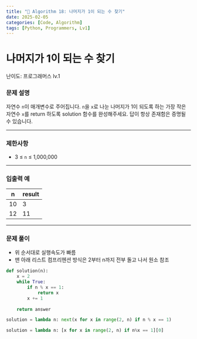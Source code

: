 ```yaml
---
title: "🧠 Algorithm 18: 나머지가 1이 되는 수 찾기"
date: 2025-02-05
categories: [Code, Algorithm]
tags: [Python, Programmers, Lv1]
---
```


# 나머지가 1이 되는 수 찾기

난이도: 프로그래머스 lv.1

### **문제 설명**

자연수 `n`이 매개변수로 주어집니다. `n`을 `x`로 나눈 나머지가 1이 되도록 하는 가장 작은 자연수 `x`를 return 하도록 solution 함수를 완성해주세요. 답이 항상 존재함은 증명될 수 있습니다.

---

### 제한사항

- 3 ≤ `n` ≤ 1,000,000

---

### 입출력 예

| n | result |
| --- | --- |
| 10 | 3 |
| 12 | 11 |

---

### 문제 풀이

- 위 순서대로 실행속도가 빠름
- 맨 아래 리스트 컴프리헨션 방식은 2부터 n까지 전부 돌고 나서 원소 참조

```python
def solution(n):
    x = 2
    while True:
        if n % x == 1:
            return x
        x += 1
        
    return answer
```

```python
solution = lambda n: next(x for x in range(2, n) if n % x == 1)
```

```python
solution = lambda n: [x for x in range(2, n) if n%x == 1][0]
```